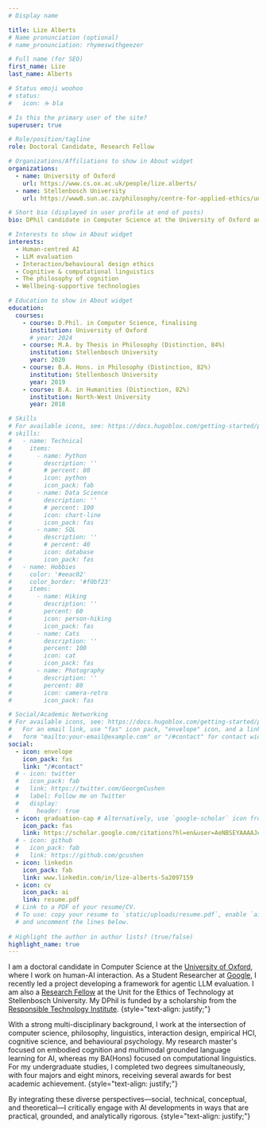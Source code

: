 ```yaml
---
# Display name

title: Lize Alberts
# Name pronunciation (optional)
# name_pronunciation: rhymeswithgeezer

# Full name (for SEO)
first_name: Lize
last_name: Alberts

# Status emoji woohoo
# status:
#   icon: ☕️ bla

# Is this the primary user of the site?
superuser: true

# Role/position/tagline
role: Doctoral Candidate, Research Fellow

# Organizations/Affiliations to show in About widget
organizations:
  - name: University of Oxford
    url: https://www.cs.ox.ac.uk/people/lize.alberts/
  - name: Stellenbosch University
    url: https://www0.sun.ac.za/philosophy/centre-for-applied-ethics/unit-for-the-ethics-of-technology/unit-for-the-ethics-of-technology-staff-2/ 

# Short bio (displayed in user profile at end of posts)
bio: DPhil candidate in Computer Science at the University of Oxford and Research Fellow at Stellenbosch University's Unit for the Ethics of Technology.

# Interests to show in About widget
interests:
  - Human-centred AI
  - LLM evaluation
  - Interaction/behavioural design ethics
  - Cognitive & computational linguistics
  - The philosophy of cognition
  - Wellbeing-supportive technologies

# Education to show in About widget
education:
  courses:
    - course: D.Phil. in Computer Science, finalising
      institution: University of Oxford
      # year: 2024
    - course: M.A. by Thesis in Philosophy (Distinction, 84%)
      institution: Stellenbosch University
      year: 2020
    - course: B.A. Hons. in Philosophy (Distinction, 82%)
      institution: Stellenbosch University
      year: 2019
    - course: B.A. in Humanities (Distinction, 82%)
      institution: North-West University
      year: 2018

# Skills
# For available icons, see: https://docs.hugoblox.com/getting-started/page-builder/#icons
# skills:
#   - name: Technical
#     items:
#       - name: Python
#         description: ''
#         # percent: 80
#         icon: python
#         icon_pack: fab
#       - name: Data Science
#         description: ''
#         # percent: 100
#         icon: chart-line
#         icon_pack: fas
#       - name: SQL
#         description: ''
#         # percent: 40
#         icon: database
#         icon_pack: fas
#   - name: Hobbies
#     color: '#eeac02'
#     color_border: '#f0bf23'
#     items:
#       - name: Hiking
#         description: ''
#         percent: 60
#         icon: person-hiking
#         icon_pack: fas
#       - name: Cats
#         description: ''
#         percent: 100
#         icon: cat
#         icon_pack: fas
#       - name: Photography
#         description: ''
#         percent: 80
#         icon: camera-retro
#         icon_pack: fas

# Social/Academic Networking
# For available icons, see: https://docs.hugoblox.com/getting-started/page-builder/#icons
#   For an email link, use "fas" icon pack, "envelope" icon, and a link in the
#   form "mailto:your-email@example.com" or "/#contact" for contact widget.
social:
  - icon: envelope
    icon_pack: fas
    link: "/#contact"
  # - icon: twitter
  #   icon_pack: fab
  #   link: https://twitter.com/GeorgeCushen
  #   label: Follow me on Twitter
  #   display:
  #     header: true
  - icon: graduation-cap # Alternatively, use `google-scholar` icon from `ai` icon pack
    icon_pack: fas
    link: https://scholar.google.com/citations?hl=en&user=AeNBSEYAAAAJ#
  # - icon: github
  #   icon_pack: fab
  #   link: https://github.com/gcushen
  - icon: linkedin
    icon_pack: fab
    link: www.linkedin.com/in/lize-alberts-5a2097159
  - icon: cv
    icon_pack: ai
    link: resume.pdf
  # Link to a PDF of your resume/CV.
  # To use: copy your resume to `static/uploads/resume.pdf`, enable `ai` icons in `params.yaml`,
  # and uncomment the lines below.
  
# Highlight the author in author lists? (true/false)
highlight_name: true
---
```

I am a doctoral candidate in Computer Science at the 
    <a href="https://www.cs.ox.ac.uk/people/lize.alberts/">University of Oxford</a>, where I work on human-AI interaction. As a Student Researcher at 
    <a href="https://doi.org/10.48550/arXiv.2401.09082">Google</a>, I recently led a project developing a framework for agentic LLM evaluation. I am also a 
    <a href="https://www0.sun.ac.za/philosophy/centre-for-applied-ethics/unit-for-the-ethics-of-technology/unit-for-the-ethics-of-technology-staff-2/">Research Fellow</a> 
    at the Unit for the Ethics of Technology at Stellenbosch University. My DPhil is funded by a scholarship from the
    <a href="https://www.rti.ox.ac.uk/people/">Responsible Technology Institute</a>.
{style="text-align: justify;"}

With a strong multi-disciplinary background, I work at the intersection of computer science, philosophy, linguistics, interaction design, empirical HCI, cognitive science, and behavioural psychology. My research master's focused on embodied cognition and multimodal grounded language learning for AI, whereas my BA(Hons) focused on computational linguistics. For my undergraduate studies, I completed two degrees simultaneously, with four majors and eight minors, receiving several awards for best academic achievement.
{style="text-align: justify;"} 

By integrating these diverse perspectives—social, technical, conceptual, and theoretical—I critically engage with AI developments in ways that are practical, grounded, and analytically rigorous.
{style="text-align: justify;"} 

<!-- Aside from a D.Phil. in Computer Science and an M.A. by thesis (140-pages) in Philosophy, I have over six years' experience teaching university courses across computer science, engineering and the humanities. Holding myself accountable to the standards of rigour of multiple disciplines has helped me appreciate how important, but tricky it is for researchers in AI to bridge relevant domains and engage with ethics in ways that do not merely pay lip service. As a fast-changing area with few established guidelines, it requires continuous critical reflection; fast skill and knowledge acquisition; multi-perspectival evaluation; and creative reimagining. My research lies this intersection.
{style="text-align: justify;"}  -->

